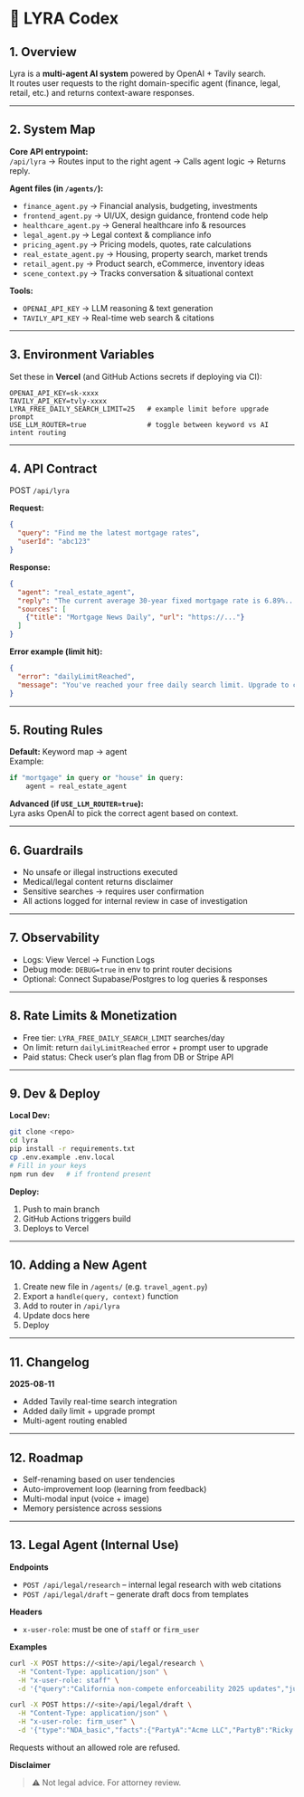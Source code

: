 # 🧠 LYRA Codex

## 1. Overview
Lyra is a **multi-agent AI system** powered by OpenAI + Tavily search.  
It routes user requests to the right domain-specific agent (finance, legal, retail, etc.) and returns context-aware responses.

---

## 2. System Map

**Core API entrypoint:**  
`/api/lyra` → Routes input to the right agent → Calls agent logic → Returns reply.

**Agent files (in `/agents/`):**
- `finance_agent.py` → Financial analysis, budgeting, investments
- `frontend_agent.py` → UI/UX, design guidance, frontend code help
- `healthcare_agent.py` → General healthcare info & resources
- `legal_agent.py` → Legal context & compliance info
- `pricing_agent.py` → Pricing models, quotes, rate calculations
- `real_estate_agent.py` → Housing, property search, market trends
- `retail_agent.py` → Product search, eCommerce, inventory ideas
- `scene_context.py` → Tracks conversation & situational context

**Tools:**
- `OPENAI_API_KEY` → LLM reasoning & text generation
- `TAVILY_API_KEY` → Real-time web search & citations

---

## 3. Environment Variables

Set these in **Vercel** (and GitHub Actions secrets if deploying via CI):

```env
OPENAI_API_KEY=sk-xxxx
TAVILY_API_KEY=tvly-xxxx
LYRA_FREE_DAILY_SEARCH_LIMIT=25   # example limit before upgrade prompt
USE_LLM_ROUTER=true               # toggle between keyword vs AI intent routing
```

---

## 4. API Contract

POST `/api/lyra`

**Request:**
```json
{
  "query": "Find me the latest mortgage rates",
  "userId": "abc123"
}
```

**Response:**
```json
{
  "agent": "real_estate_agent",
  "reply": "The current average 30-year fixed mortgage rate is 6.89%...",
  "sources": [
    {"title": "Mortgage News Daily", "url": "https://..."}
  ]
}
```

**Error example (limit hit):**
```json
{
  "error": "dailyLimitReached",
  "message": "You've reached your free daily search limit. Upgrade to continue."
}
```

---

## 5. Routing Rules

**Default:** Keyword map → agent  
Example:

```python
if "mortgage" in query or "house" in query:
    agent = real_estate_agent
```

**Advanced (if `USE_LLM_ROUTER=true`):**  
Lyra asks OpenAI to pick the correct agent based on context.

---

## 6. Guardrails
- No unsafe or illegal instructions executed
- Medical/legal content returns disclaimer
- Sensitive searches → requires user confirmation
- All actions logged for internal review in case of investigation

---

## 7. Observability
- Logs: View Vercel → Function Logs
- Debug mode: `DEBUG=true` in env to print router decisions
- Optional: Connect Supabase/Postgres to log queries & responses

---

## 8. Rate Limits & Monetization
- Free tier: `LYRA_FREE_DAILY_SEARCH_LIMIT` searches/day
- On limit: return `dailyLimitReached` error + prompt user to upgrade
- Paid status: Check user’s plan flag from DB or Stripe API

---

## 9. Dev & Deploy

**Local Dev:**
```bash
git clone <repo>
cd lyra
pip install -r requirements.txt
cp .env.example .env.local
# Fill in your keys
npm run dev   # if frontend present
```

**Deploy:**
1. Push to main branch  
2. GitHub Actions triggers build  
3. Deploys to Vercel

---

## 10. Adding a New Agent
1. Create new file in `/agents/` (e.g. `travel_agent.py`)
2. Export a `handle(query, context)` function
3. Add to router in `/api/lyra`
4. Update docs here
5. Deploy

---

## 11. Changelog

**2025-08-11**
- Added Tavily real-time search integration
- Added daily limit + upgrade prompt
- Multi-agent routing enabled

---

## 12. Roadmap
- Self-renaming based on user tendencies
- Auto-improvement loop (learning from feedback)
- Multi-modal input (voice + image)
- Memory persistence across sessions

---

## 13. Legal Agent (Internal Use)

**Endpoints**
- `POST /api/legal/research` – internal legal research with web citations
- `POST /api/legal/draft` – generate draft docs from templates

**Headers**
- `x-user-role`: must be one of `staff` or `firm_user`

**Examples**
```bash
curl -X POST https://<site>/api/legal/research \
  -H "Content-Type: application/json" \
  -H "x-user-role: staff" \
  -d '{"query":"California non-compete enforceability 2025 updates","jurisdiction":"US-CA"}'

curl -X POST https://<site>/api/legal/draft \
  -H "Content-Type: application/json" \
  -H "x-user-role: firm_user" \
  -d '{"type":"NDA_basic","facts":{"PartyA":"Acme LLC","PartyB":"Ricky Castrejon","EffectiveDate":"2025-08-15"},"jurisdiction":"US-CA"}'
```

Requests without an allowed role are refused.

**Disclaimer**
> ⚠️ Not legal advice. For attorney review.
